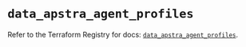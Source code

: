 # `data_apstra_agent_profiles`

Refer to the Terraform Registry for docs: [`data_apstra_agent_profiles`](https://registry.terraform.io/providers/juniper/apstra/0.94.0/docs/data-sources/agent_profiles).
